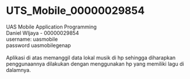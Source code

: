 # UTS_Mobile_00000029854
UAS Mobile Application Programming<br>
Daniel WIjaya - 00000029854<br>
username: uasmobile<br>
password uasmobilegenap
<br><br>
Aplikasi di atas memanggil data lokal musik di hp sehingga diharapkan penggunaannya dilakukan dengan menggunakan hp yang memiliki lagu di dalamnya.
